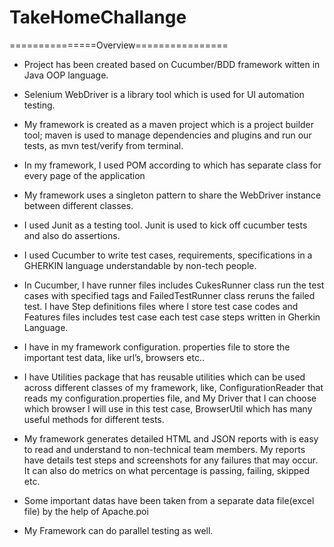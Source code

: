# TakeHomeChallange

 ===============Overview================


- Project has been created based on Cucumber/BDD framework witten in Java OOP language.

- Selenium WebDriver is a library tool which is used for UI automation testing. 

- My framework is created as a maven project which is a project builder tool; maven is used to manage dependencies and plugins and run our tests, as mvn test/verify from terminal. 

- In my framework, I used POM according to which has separate class for every page of the application

- My framework uses a singleton pattern to share the WebDriver instance between different classes.

- I used Junit as a testing tool. Junit is used to kick off cucumber tests and also do assertions. 

- I used Cucumber to write test cases, requirements, specifications in a GHERKIN language understandable by non-tech people.

- In Cucumber, I have runner files includes CukesRunner class run the test cases with specified tags and FailedTestRunner class reruns the failed test. I have Step definitions files where I store test case codes and Features files includes test case each test case steps written in Gherkin Language.
- I have in my framework configuration. properties file to store the important test data, like url’s, browsers etc.. 

- I have Utilities package that has reusable utilities which can be used across different classes of my framework, like, ConfigurationReader that reads my configuration.properties file, and My Driver that I can choose which browser I will use in this test case, BrowserUtil which has many useful methods for different tests.

- My framework generates detailed HTML and JSON reports with is easy to read and understand to non-technical team members. My reports have details test steps and screenshots for any failures that may occur. It can also do metrics on what percentage is passing, failing, skipped etc. 

- Some important datas have been taken from a separate  data file(excel file) by the help of Apache.poi

- My Framework can do parallel testing as well.


